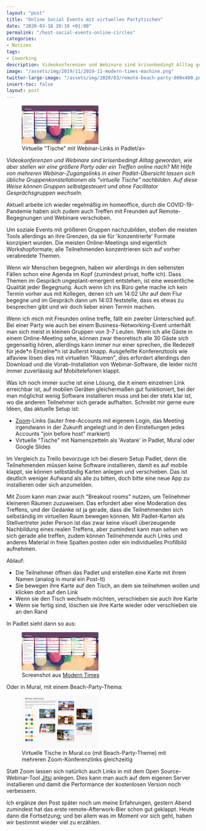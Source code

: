 ```yaml
---
layout: "post"
title: "Online Social Events mit virtuellen Partytischen"
date: "2020-03-18 20:10 +01:00"
permalink: "/host-social-events-online-circles"
categories:
- Notizen
tags:
- Coworking
description: Videokonferenzen und Webinare sind krisenbedingt Alltag geworden, wie aber stellen wir eine größere Party oder ein Treffen online nach? Mit Hilfe von mehreren Webinar-Zugangslinks in einer Padlet-Übersicht lassen sich übliche Gruppenkonstellationen als "virtuelle Tische" nachbilden. Auf diese Weise können Gruppen selbstgesteuert und ohne Facilitator Gesprächsgruppen wechseln. 
image: "/assets/img/2019/11/2019-11-modern-times-machine.png"
twitter-large-image: "/assets/img/2020/03/remote-beach-party-800x400.png"
insert-toc: false
layout: post
---
```


<figure class="aligncenter">
<img width="200" src="/assets/img/2020/03/group-hosting-virtual-tables.png" alt ="Virtuelle Tische in Padlet"/>
<figcaption>Virtuelle "Tische" mit Webinar-Links in Padlet/a>
</figcaption>
</figure>

_Videokonferenzen und Webinare sind krisenbedingt Alltag geworden, wie aber stellen wir eine größere Party oder ein Treffen online nach? Mit Hilfe von mehreren Webinar-Zugangslinks in einer Padlet-Übersicht lassen sich übliche Gruppenkonstellationen als "virtuelle Tische" nachbilden. Auf diese Weise können Gruppen selbstgesteuert und ohne Facilitator Gesprächsgruppen wechseln._

Aktuell arbeite ich wieder regelmäßig im homeoffice, durch die COVID-19-Pandemie haben sich zudem auch Treffen mit Freunden auf Remote-Begegnungen und Webinare verschoben. 

Um soziale Events mit größeren Gruppen nachzubilden, stoßen die meisten Tools allerdings an ihre Grenzen, da sie für 'konzentrierte' Formate konzipiert wurden. Die meisten Online-Meetings sind eigentlich Workshopformate; alle Teilnehmenden konzentrieren sich auf vorher verabredete Themen. 

Wenn wir Menschen begegnen, haben wir allerdings in den seltensten Fällen schon eine Agenda im Kopf (zumindest privat, hoffe ich). Dass Themen im Gespräch ungeplant-emergent entstehen, ist eine wesentliche Qualität jeder Begegnung. Auch wenn ich ins Büro gehe mache ich kein Termin vorher aus mit Kollegen, denen ich um 14:02 Uhr auf dem Flur begegne und im Gespräch dann um 14:03 feststelle, dass es etwas zu besprechen gibt und wir doch lieber einen Termin machen. 

Wenn ich mich mit Freunden online treffe, fällt ein zweiter Unterschied auf: Bei einer Party wie auch bei einem Business-Networking-Event unterhält man sich meist in kleinen Gruppen von 3-7 Leuten. Wenn ich alle Gäste in einem Online-Meeting sehe, können zwar theoretisch alle 30 Gäste sich gegenseitig hören, allerdings kann immer nur einer sprechen, die Redezeit für jede\*n Einzelne\*n ist äußerst knapp. Ausgefeilte Konferenztools wie alfaview lösen dies mit virtuellen "Räumen", dies erfordert allerdings den Download und die Vorab-Installation von Webinar-Software, die leider nicht immer zuverlässig auf Mobiltelefonen klappt. 

Was ich noch immer suche ist eine Lösung, die it einem einzelnen Link erreichbar ist, auf mobilen Geräten gleichermaßen gut funktioniert, bei der man möglichst wenig Software installieren muss und bei der stets klar ist, wo die anderen Teilnehmer sich gerade aufhalten. Schreibt mir gerne eure Ideen, das aktuelle Setup ist:

- [Zoom](https://www.zoom.us)-Links (lauter free-Accounts mit eigenem Login, das Meeting irgendwann in der Zukunft angelegt und in den Einstellungen jedes Accounts "join before host" markiert)
- Virtuelle "Tische" mit Namenszetteln als 'Avatare' in Padlet, Mural oder Google Slides

Im Vergleich zu Trello bevorzuge ich bei diesem Setup Padlet, denn die Teilnehmenden müssen keine Software installieren, damit es auf mobile klappt, sie können selbständig Karten anlegen und verschieben. Das ist deutlich weniger Aufwand als alle zu bitten, doch bitte eine neue App zu installieren oder sich anzumelden. 

Mit Zoom kann  man zwar auch "Breakout rooms" nutzen, um Teilnehmer kleineren Räumen zuzuweisen. Das erfordert aber eine Moderation des Treffens, und der Gedanke ist ja gerade, dass die Teilnehmenden sich selbständig im virtuellen Raum bewegen können. Mit Padlet-Karten als Stellvertreter jeder Person ist das zwar keine visuell überzeugende Nachbildung eines realen Treffens, aber zumindest kann man sehen wo sich gerade alle treffen, zudem können Teilnehmende auch Links und anderes Material in freie Spalten posten oder ein individuelles Profilbild aufnehmen.

Ablauf:
- Die Teilnehmer öffnen das Padlet und erstellen eine Karte mit ihrem Namen (analog in mural ein Post-It)
- Sie bewegen ihre Karte auf den Tisch, an dem sie teilnehmen wollen und klicken dort auf den Link
- Wenn sie den Tisch wechseln möchten, verschieben sie auch ihre Karte
- Wenn sie fertig sind, löschen sie ihre Karte wieder oder verschieben sie an den Rand

In Padlet sieht dann so aus:
<figure class="aligncenter">
<img width="200" src="/assets/img/2020/03/group-hosting-virtual-tables.png" alt ="Screenshot aus Modern Times: Chef liest Zeitung"/>
<figcaption>Screenshot aus <a href="https://www.youtube.com/embed/HPSK4zZtzL">Modern Times</a>
</figcaption>
</figure>

Oder in Mural, mit einem Beach-Party-Thema:
<figure class="aligncenter">
<img width="200" src="/assets/img/2020/03/remote-beach-party.png" alt ="Virtuelle Beach-Party mit mehreren Zoom-Konferenzen gleichzeitig"/>
<figcaption>Virtuelle Tische in Mural.co (mit Beach-Party-Theme) mit mehreren Zoom-Konferenzlinks gleichzeitig
</figcaption>
</figure>

Statt Zoom lassen sich natürlich auch Links in mit dem Open Source-Webinar-Tool [Jitsi](https://meet.jit.si/) anlegen. Dies kann man auch auf dem eigenen Server installieren und damit die Performance der kostenlosen Version noch verbessern.

Ich ergänze den Post später noch um meine Erfahrungen, gestern Abend zumindest hat das erste remote-Afterwork-Bier schon gut geklappt. Heute dann die Fortsetzung; und bei allem was im Moment vor sich geht, haben wir bestimmt wieder viel zu erzählen. 



